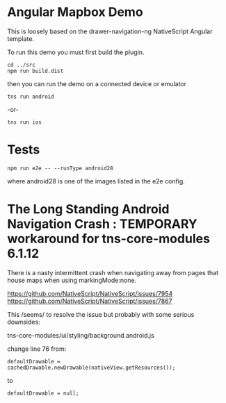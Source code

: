 # Angular Mapbox Demo

This is loosely based on the drawer-navigation-ng NativeScript Angular template.

To run this demo you must first build the plugin.

```
cd ../src
npm run build.dist
```

then you can run the demo on a connected device or emulator

```
tns run android
```
-or-
```
tns run ios
```

# Tests

```
npm run e2e -- --runType android28
```

where android28 is one of the images listed in the e2e config.

# The Long Standing Android Navigation Crash : TEMPORARY workaround for tns-core-modules 6.1.12

There is a nasty intermittent crash when navigating away from pages that house maps when using
markingMode:none.

https://github.com/NativeScript/NativeScript/issues/7954
https://github.com/NativeScript/NativeScript/issues/7867

This /seems/ to resolve the issue but probably with some serious downsides:

tns-core-modules/ui/styling/background.android.js

change line 76 from:

```
defaultDrawable = cachedDrawable.newDrawable(nativeView.getResources());
```
to 
```
defaultDrawable = null;
```

